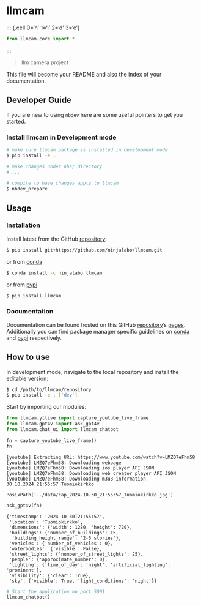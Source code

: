 # llmcam


::: {.cell 0=‘h’ 1=‘i’ 2=‘d’ 3=‘e’}

``` python
from llmcam.core import *
```

:::

> llm camera project

This file will become your README and also the index of your
documentation.

## Developer Guide

If you are new to using `nbdev` here are some useful pointers to get you
started.

### Install llmcam in Development mode

``` sh
# make sure llmcam package is installed in development mode
$ pip install -e .

# make changes under nbs/ directory
# ...

# compile to have changes apply to llmcam
$ nbdev_prepare
```

## Usage

### Installation

Install latest from the GitHub
[repository](https://github.com/ninjalabo/llmcam):

``` sh
$ pip install git+https://github.com/ninjalabo/llmcam.git
```

or from [conda](https://anaconda.org/ninjalabo/llmcam)

``` sh
$ conda install -c ninjalabo llmcam
```

or from [pypi](https://pypi.org/project/llmcam/)

``` sh
$ pip install llmcam
```

### Documentation

Documentation can be found hosted on this GitHub
[repository](https://github.com/ninjalabo/llmcam)’s
[pages](https://ninjalabo.github.io/llmcam/). Additionally you can find
package manager specific guidelines on
[conda](https://anaconda.org/ninjalabo/llmcam) and
[pypi](https://pypi.org/project/llmcam/) respectively.

## How to use

In development mode, navigate to the local repository and install the
editable version:

``` sh
$ cd /path/to/llmcam/repository
$ pip install -e . ['dev']
```

Start by importing our modules:

``` python
from llmcam.ytlive import capture_youtube_live_frame
from llmcam.gpt4v import ask_gpt4v
from llmcam.chat_ui import llmcam_chatbot
```

``` python
fn = capture_youtube_live_frame()
fn
```

    [youtube] Extracting URL: https://www.youtube.com/watch?v=LMZQ7eFhm58
    [youtube] LMZQ7eFhm58: Downloading webpage
    [youtube] LMZQ7eFhm58: Downloading ios player API JSON
    [youtube] LMZQ7eFhm58: Downloading web creator player API JSON
    [youtube] LMZQ7eFhm58: Downloading m3u8 information
    30.10.2024 21:55:57 Tuomiokirkko

    PosixPath('../data/cap_2024.10.30_21:55:57_Tuomiokirkko.jpg')

``` python
ask_gpt4v(fn)
```

    {'timestamp': '2024-10-30T21:55:57',
     'location': 'Tuomiokirkko',
     'dimensions': {'width': 1280, 'height': 720},
     'buildings': {'number_of_buildings': 15,
      'building_height_range': '2-5 stories'},
     'vehicles': {'number_of_vehicles': 0},
     'waterbodies': {'visible': False},
     'street_lights': {'number_of_street_lights': 25},
     'people': {'approximate_number': 0},
     'lighting': {'time_of_day': 'night', 'artificial_lighting': 'prominent'},
     'visibility': {'clear': True},
     'sky': {'visible': True, 'light_conditions': 'night'}}

``` python
# Start the application on port 5001
llmcam_chatbot()
```
